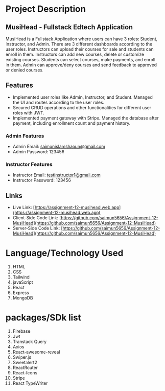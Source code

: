 # Project Description

## MusiHead - Fullstack Edtech Application

MusiHead is a Fullstack Application where users can have 3 roles: Student, Instructor, and Admin. There are 3 different dashboards according to the user roles. Instructors can upload their courses for sale and students can enroll in them. Instructors can add new courses, delete or customize existing courses. Students can select courses, make payments, and enroll in them. Admin can approve/deny courses and send feedback to approved or denied courses.

## Features

- Implemented user roles like Admin, Instructor, and Student. Managed the UI and routes according to the user roles.
- Secured CRUD operations and other functionalities for different user roles with JWT.
- Implemented payment gateway with Stripe. Managed the database after payment, including enrollment count and payment history.

### Admin Features

- Admin Email: saimonislamshaoun@gmail.com
- Admin Password: 123456

### Instructor Features

- Instructor Email: testinstructor1@gmail.com
- Instructor Password: 123456

## Links

- Live Link: [https://assignment-12-musihead.web.app](https://assignment-12-musihead.web.app)
- Client-Side Code Link: [https://github.com/saimun5656/Assignment-12-MusiHead](https://github.com/saimun5656/Assignment-12-MusiHead)
- Server-Side Code Link: [https://github.com/saimun5656/Assignment-12-MusiHead](https://github.com/saimun5656/Assignment-12-MusiHead)


# Language/Technology Used
1. HTML
2. CSS
3. Tailwind
4. javaScript
5. React
6. Express
7. MongoDB
# packages/SDk list
1. Firebase
2. Jwt
3. Transtack Query
4. Axios
5. React-awesome-reveal
6. Swiper.js
7. Sweetalert2
8. ReactRouter
9. React-Icons
10. Stripe
11. React TypeWriter
